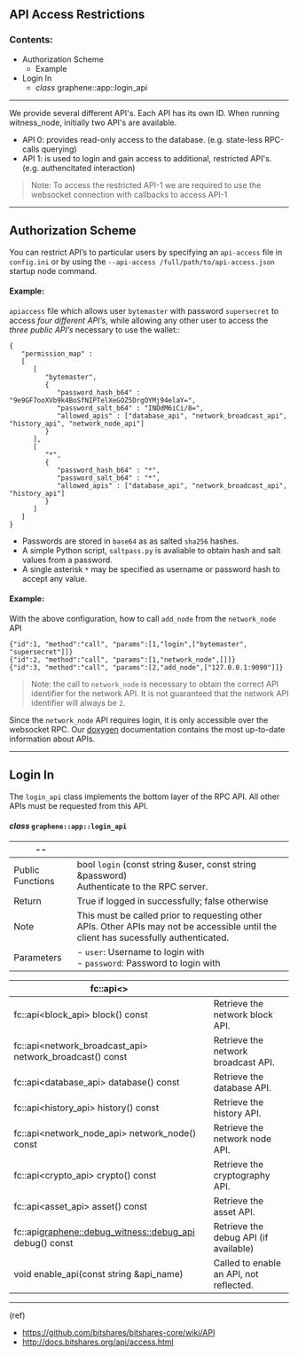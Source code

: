 ## API Access Restrictions

### Contents:
- Authorization Scheme
   - Example 
- Login In
   - *class* graphene::app::login_api
   
***

We provide several different API's. Each API has its own ID. When running witness_node, initially two API's are available.

- API 0: provides read-only access to the database. (e.g. state-less RPC-calls querying)
- API 1: is used to login and gain access to additional, restricted API's. (e.g. authencitated interaction)

> Note: To access the restricted API-1 we are required to use the websocket connection with callbacks to access API-1

***

## Authorization Scheme

You can restrict API’s to particular users by specifying an `api-access` file in `config.ini` or by using the `--api-access /full/path/to/api-access.json` startup node command. 

#### Example: 
`apiaccess` file which allows user `bytemaster` with password `supersecret` to access *four different API’s*, while allowing any other user to access the *three public API’s* necessary to use the wallet::

    {
       "permission_map" :
       [
          [
             "bytemaster",
             {
                "password_hash_b64" : "9e9GF7ooXVb9k4BoSfNIPTelXeGOZ5DrgOYMj94elaY=",
                "password_salt_b64" : "INDdM6iCi/8=",
                "allowed_apis" : ["database_api", "network_broadcast_api", "history_api", "network_node_api"]
             }
          ],
          [
             "*",
             {
                "password_hash_b64" : "*",
                "password_salt_b64" : "*",
                "allowed_apis" : ["database_api", "network_broadcast_api", "history_api"]
             }
          ]
       ]
    }

- Passwords are stored in `base64` as as salted `sha256` hashes. 
- A simple Python script, `saltpass.py` is avaliable to obtain hash and salt values from a password. 
- A single asterisk `*` may be specified as username or password hash to accept any value.

#### Example: 
With the above configuration, how to call `add_node` from the `network_node` API

    {"id":1, "method":"call", "params":[1,"login",["bytemaster", "supersecret"]]}
    {"id":2, "method":"call", "params":[1,"network_node",[]]}
    {"id":3, "method":"call", "params":[2,"add_node",["127.0.0.1:9090"]]}

> Note: the call to `network_node` is necessary to obtain the correct API identifier for the network API. It is not guaranteed that the network API identifier will always be `2`.

Since the `network_node` API requires login, it is only accessible over the websocket RPC. Our [doxygen](https://bitshares.org/doxygen/) documentation contains the most up-to-date information about APIs.

***

## Login In

The `login_api` class implements the bottom layer of the RPC API. All other APIs must be requested from this API. 

#### *class* `graphene::app::login_api`

| -- | |
|------------------------|-----------------------------------------------------------------|
| Public Functions |  bool `login` (const string &user, const string &password) <br/>  Authenticate to the RPC server.  |
| Return |  True if logged in successfully; false otherwise |
| Note | This must be called prior to requesting other APIs. Other APIs may not be accessible until the client has sucessfully authenticated.  |
| Parameters | - `user`: Username to login with <br/> - `password`: Password to login with | 



| fc::api\<\>  | |
|------------------------|-----------------------------------------------------------------|
| fc::api<block_api> block() const | Retrieve the network block API.  |
| fc::api<network_broadcast_api> network_broadcast() const | Retrieve the network broadcast API.  |
| fc::api<database_api> database() const | Retrieve the database API. |
| fc::api<history_api> history() const | Retrieve the history API. |
| fc::api<network_node_api> network_node() const | Retrieve the network node API. |
| fc::api<crypto_api> crypto() const | Retrieve the cryptography API.  |
| fc::api<asset_api> asset() const | Retrieve the asset API. |
| fc::api<graphene::debug_witness::debug_api> debug() const | Retrieve the debug API (if available)  |
| void enable_api(const string &api_name) | Called to enable an API, not reflected. |


***

(ref)

- https://github.com/bitshares/bitshares-core/wiki/API
- http://docs.bitshares.org/api/access.html

